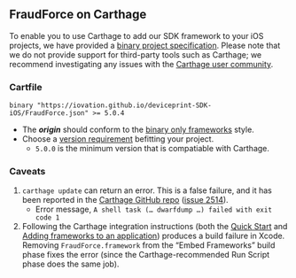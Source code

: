 ## FraudForce on Carthage

To enable you to use Carthage to add our SDK framework to your iOS projects, we have provided a [binary project specification](https://iovation.github.io/deviceprint-SDK-iOS/FraudForce.json). Please note that we do not provide support for third-party tools such as Carthage; we recommend investigating any issues with the [Carthage user community](https://github.com/Carthage/Carthage/issues).

### Cartfile

`binary "https://iovation.github.io/deviceprint-SDK-iOS/FraudForce.json" >= 5.0.4`

* The **_origin_** should conform to the [binary only frameworks](https://github.com/Carthage/Carthage/blob/master/Documentation/Artifacts.md#binary-only-frameworks) style.
* Choose a [version requirement](https://github.com/Carthage/Carthage/blob/master/Documentation/Artifacts.md#version-requirement) befitting your project.
    * `5.0.0` is the minimum version that is compatiable with Carthage.

### Caveats
1. `carthage update` can return an error. This is a false failure, and it has been reported in the [Carthage GitHub repo](https://github.com/Carthage/Carthage) ([issue 2514](https://github.com/Carthage/Carthage/issues/2514)).
    * Error message, `A shell task (… dwarfdump …) failed with exit code 1`
2. Following the Carthage integration instructions (both the [Quick Start](https://github.com/Carthage/Carthage#quick-start) and [Adding frameworks to an application](https://github.com/Carthage/Carthage#adding-frameworks-to-an-application)) produces a build failure in Xcode. Removing `FraudForce.framework` from the “Embed Frameworks” build phase fixes the error (since the Carthage-recommended Run Script phase does the same job).
